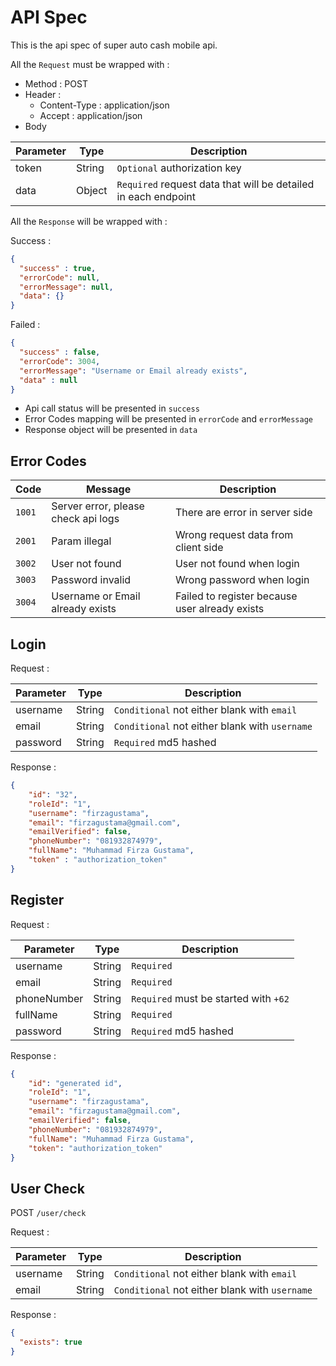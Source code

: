 # API Spec
This is the api spec of super auto cash mobile api. 

All the `Request` must be wrapped with : 
- Method : POST
- Header :
    - Content-Type : application/json
    - Accept : application/json
- Body

| Parameter | Type | Description |
| --------- | ---- | ----------- |
| token | String | `Optional` authorization key |
| data | Object | `Required` request data that will be detailed in each endpoint |

All the `Response` will be wrapped with :

Success :
```json
{
  "success" : true,
  "errorCode": null,
  "errorMessage": null,
  "data": {}
}
```

Failed :
```json
{
  "success" : false,
  "errorCode": 3004,
  "errorMessage": "Username or Email already exists",
  "data" : null
}
```

- Api call status will be presented in `success`
- Error Codes mapping will be presented in `errorCode` and `errorMessage` 
- Response object will be presented in `data`

## Error Codes

| Code | Message | Description |
| --- | --- | --- |
| `1001` | Server error, please check api logs | There are error in server side |
| `2001` | Param illegal | Wrong request data from client side
| `3002` | User not found | User not found when login |
| `3003` | Password invalid | Wrong password when login |
| `3004` | Username or Email already exists | Failed to register because user already exists |

## Login
Request :

| Parameter | Type | Description |
| --- | --- | --- |
| username | String | `Conditional` not either blank with `email` |
| email | String | `Conditional` not either blank with `username` |
| password | String | `Required` md5 hashed |

Response :
```json
{
    "id": "32",
    "roleId": "1",
    "username": "firzagustama",
    "email": "firzagustama@gmail.com",
    "emailVerified": false,
    "phoneNumber": "081932874979",
    "fullName": "Muhammad Firza Gustama",
    "token" : "authorization_token"
}
```

## Register
Request :

| Parameter | Type | Description |
| --- | --- | --- |
| username | String | `Required` |
| email | String | `Required` |
| phoneNumber | String | `Required` must be started with `+62` |
| fullName | String | `Required` |
| password | String | `Required` md5 hashed |

Response :
```json
{
    "id": "generated id",
    "roleId": "1",
    "username": "firzagustama",
    "email": "firzagustama@gmail.com",
    "emailVerified": false,
    "phoneNumber": "081932874979",
    "fullName": "Muhammad Firza Gustama",
    "token": "authorization_token"
}
```

## User Check 
POST `/user/check`

Request :
 
| Parameter | Type | Description |
| --- | --- | --- |
| username | String | `Conditional` not either blank with `email` |
| email | String | `Conditional` not either blank with `username` |

Response :
```json
{
  "exists": true
}
```